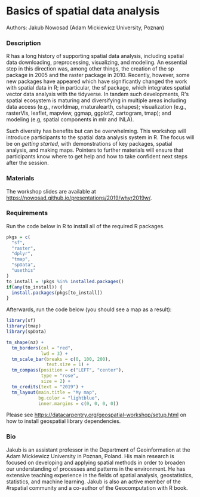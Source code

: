 # Basics of spatial data analysis

Authors: Jakub Nowosad (Adam Mickiewicz University, Poznan)

### Description

R has a long history of supporting spatial data analysis, including spatial data downloading, preprocessing, visualizing, and modeling.
An essential step in this direction was, among other things, the creation of the sp package in 2005 and the raster package in 2010.
Recently, however, some new packages have appeared which have significantly changed the work with spatial data in R; in particular, the sf package, which integrates spatial vector data analysis with the tidyverse.
In tandem such developments, R's spatial ecosystem is maturing and diversifying in multiple areas including data access (e.g., rworldmap, rnaturalearth, cshapes); visualization (e.g., rasterVis, leaflet, mapview, ggmap, ggplot2, cartogram, tmap); and modeling (e.g, spatial components in mlr and INLA).

Such diversity has benefits but can be overwhelming.
This workshop will introduce participants to the spatial data analysis system in R.
The focus will be on *getting started*, with demonstrations of key packages, spatial analysis, and making maps.
Pointers to further materials will ensure that participants know where to get help and how to take confident next steps after the session.

### Materials

The workshop slides are available at https://nowosad.github.io/presentations/2019/whyr2019w/.

### Requirements

Run the code below in R to install all of the required R packages.

```r
pkgs = c(
  "sf",                
  "raster",            
  "dplyr",            
  "tmap",
  "spData",
  "usethis"
)
to_install = !pkgs %in% installed.packages()
if(any(to_install)) {
  install.packages(pkgs[to_install])
}
```

Afterwards, run the code below (you should see a map as a result):

```r
library(sf)
library(tmap)
library(spData)

tm_shape(nz) +
  tm_borders(col = "red", 
             lwd = 3) +
  tm_scale_bar(breaks = c(0, 100, 200),
               text.size = 1) +
  tm_compass(position = c("LEFT", "center"),
             type = "rose", 
             size = 2) +
  tm_credits(text = "2019") +
  tm_layout(main.title = "My map",
            bg.color = "lightblue",
            inner.margins = c(0, 0, 0, 0))
```

Please see https://datacarpentry.org/geospatial-workshop/setup.html on how to install geospatial library dependencies.

### Bio

Jakub is an assistant professor in the Department of Geoinformation at the Adam Mickiewicz University in Poznan, Poland. His main research is focused on developing and applying spatial methods in order to broaden our understanding of processes and patterns in the environment. He has extensive teaching experience in the fields of spatial analysis, geostatistics, statistics, and machine learning. Jakub is also an active member of the #rspatial community and a co-author of the Geocomputation with R book.
